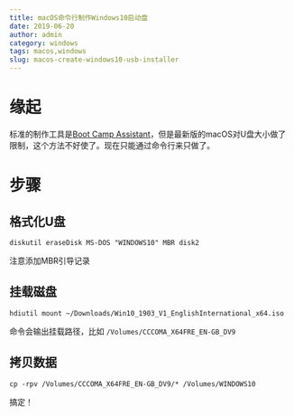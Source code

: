 ```yaml
---
title: macOS命令行制作Windows10启动盘
date: 2019-06-20
author: admin
category: windows
tags: macos,windows
slug: macos-create-windows10-usb-installer
---
```



# 缘起

标准的制作工具是[Boot Camp Assistant](https://www.windowscentral.com/how-create-windows-10-installer-usb-drive-mac)，但是最新版的macOS对U盘大小做了限制，这个方法不好使了。现在只能通过命令行来只做了。


# 步骤

## 格式化U盘

    diskutil eraseDisk MS-DOS "WINDOWS10" MBR disk2

注意添加MBR引导记录

## 挂载磁盘

    hdiutil mount ~/Downloads/Win10_1903_V1_EnglishInternational_x64.iso

命令会输出挂载路径，比如 `/Volumes/CCCOMA_X64FRE_EN-GB_DV9`

## 拷贝数据

    cp -rpv /Volumes/CCCOMA_X64FRE_EN-GB_DV9/* /Volumes/WINDOWS10


搞定！
